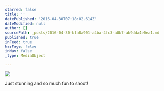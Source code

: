```yaml
---
starred: false
title: ''
datePublished: '2016-04-30T07:18:02.614Z'
dateModified: null
author: []
sourcePath: _posts/2016-04-30-bfa8a901-a4ba-4fc3-a0b7-ab9dda4e0ea1.md
published: true
inFeed: true
hasPage: false
inNav: false
_type: MediaObject

---
```

![](https://the-grid-user-content.s3-us-west-2.amazonaws.com/757ebdc7-3864-4be3-99dc-dddec9ac8f53.jpg)

Just stunning and so much fun to shoot!